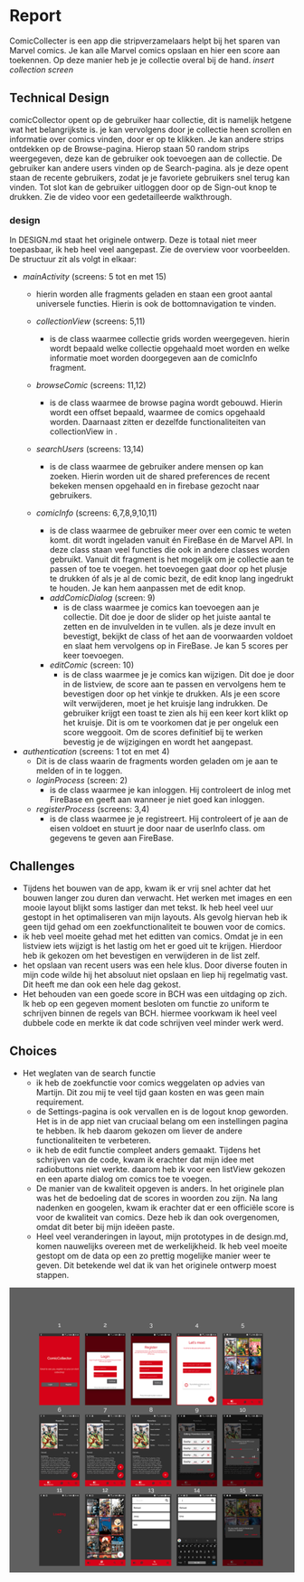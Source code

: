 # Report
ComicCollecter is een app die stripverzamelaars helpt bij het sparen van Marvel comics. Je kan alle Marvel comics opslaan en hier een score aan toekennen. Op deze manier heb je je collectie overal bij de hand. 
*insert collection screen*
## Technical Design
comicCollector opent op de gebruiker haar collectie, dit is namelijk hetgene wat het belangrijkste is. je kan vervolgens door je collectie heen scrollen en informatie over comics vinden, door er op te klikken. 
Je kan andere strips ontdekken op de Browse-pagina. Hierop staan 50 random strips weergegeven, deze kan de gebruiker ook toevoegen aan de collectie. De gebruiker kan andere users vinden op de Search-pagina. als je deze opent staan de recente gebruikers, zodat je je favoriete gebruikers snel terug kan vinden. Tot slot kan de gebruiker uitloggen door op de Sign-out knop te drukken. Zie de video voor een gedetailleerde walkthrough.
### design
In DESIGN.md staat het originele ontwerp. Deze is totaal niet meer toepasbaar, ik heb heel veel aangepast.
Zie de overview voor voorbeelden. De structuur zit als volgt in elkaar:
- *mainActivity* (screens: 5 tot en met 15)
    - hierin worden alle fragments geladen en staan een groot aantal universele functies. Hierin is ook de bottomnavigation te vinden. 

    - *collectionView* (screens: 5,11)
        - is de class waarmee collectie grids worden weergegeven. hierin wordt bepaald welke collectie opgehaald moet worden en welke informatie moet worden doorgegeven aan de comicInfo fragment.
    - *browseComic* (screens: 11,12)
        -  is de class waarmee de browse pagina wordt gebouwd. Hierin wordt een offset bepaald, waarmee de comics opgehaald worden. Daarnaast zitten er dezelfde functionaliteiten van collectionView in .
    - *searchUsers* (screens: 13,14)
        - is de class waarmee de gebruiker andere mensen op kan zoeken. Hierin worden uit de shared preferences de recent bekeken mensen opgehaald en in firebase gezocht naar gebruikers. 
    - *comicInfo* (screens: 6,7,8,9,10,11)
        - is de class waarmee de gebruiker meer over een comic te weten komt. dit wordt ingeladen vanuit én FireBase én de Marvel API. In deze class staan veel functies die ook in andere classes worden gebruikt. Vanuit dit fragment is het mogelijk om je collectie aan te passen of toe te voegen. het toevoegen gaat door op het plusje te drukken óf als je al de comic bezit, de edit knop lang ingedrukt te houden. Je kan hem aanpassen met de edit knop.
        - *addComicDialog* (screen: 9)
            - is de class waarmee je comics kan toevoegen aan je collectie. Dit doe je door de slider op het juiste aantal te zetten en de invulvelden in te vullen. als je deze invult en bevestigt, bekijkt de class of het aan de voorwaarden voldoet en slaat hem vervolgens op in FireBase. Je kan 5 scores per keer toevoegen.
        - *editComic* (screen: 10)
            - is de class waarmee je je comics kan wijzigen. Dit doe je door in de listview, de score aan te passen en vervolgens hem te bevestigen door op het vinkje te drukken. Als je een score wilt verwijderen, moet je het kruisje lang indrukken. De gebruiker krijgt een toast te zien als hij een keer kort klikt op het kruisje. Dit is om te voorkomen dat je per ongeluk een score weggooit. Om de scores definitief bij te werken bevestig je de wijzigingen en wordt het aangepast.
- *authentication*  (screens: 1 tot en met 4)
    - Dit is de class waarin de fragments worden geladen om je aan te melden of in te loggen.
    - *loginProcess* (screen: 2)
        - is de class waarmee je kan inloggen. Hij controleert de inlog met FireBase en geeft aan wanneer je niet goed kan inloggen.
    - *registerProcess* (screens: 3,4)
        - is de class waarmee je je registreert. Hij controleert of je aan de eisen voldoet en stuurt je door naar de userInfo class. om gegevens te geven aan FireBase.

## Challenges
- Tijdens het bouwen van de app, kwam ik er vrij snel achter dat het bouwen langer zou duren dan verwacht. Het werken met images en een mooie layout blijkt soms lastiger dan met tekst. Ik heb heel veel uur gestopt in het optimaliseren van mijn layouts.
Als gevolg hiervan heb ik geen tijd gehad om een zoekfunctionaliteit te bouwen voor de comics.
- ik heb veel moeite gehad met het editten van comics. Omdat je in een listview iets wijzigt is het lastig om het er goed uit te krijgen. Hierdoor heb ik gekozen om het bevestigen en verwijderen in de list zelf. 
- het opslaan van recent users was een hele klus. Door diverse fouten in mijn code wilde hij het absoluut niet opslaan en liep hij regelmatig vast. Dit heeft me dan ook een hele dag gekost.
- Het behouden van een goede score in BCH was een uitdaging op zich. Ik heb op een gegeven moment besloten om functie zo uniform te schrijven binnen de regels van BCH. hiermee voorkwam ik heel veel dubbele code en merkte ik dat code schrijven veel minder werk werd.
## Choices
- Het weglaten van de search functie
    - ik heb de zoekfunctie voor comics weggelaten op advies van Martijn. Dit zou mij te veel tijd gaan kosten en was geen main requirement. 
    - de Settings-pagina is ook vervallen en is de logout knop geworden. Het is in de app niet van cruciaal belang om een instellingen pagina te hebben. Ik heb daarom gekozen om liever de andere functionaliteiten te verbeteren.
    - ik heb de edit functie compleet anders gemaakt. Tijdens het schrijven van de code, kwam ik erachter dat mijn idee met radiobuttons niet werkte. daarom heb ik voor een listView gekozen en een aparte dialog om comics toe te voegen.
    - De manier van de kwaliteit opgeven is anders. In het originele plan was het de bedoeling dat de scores in woorden zou zijn. Na lang nadenken en googelen, kwam ik erachter dat er een officiële score is voor de kwaliteit van comics. Deze heb ik dan ook overgenomen, omdat dit beter bij mijn ideëen paste.
    - Heel veel veranderingen in layout, mijn prototypes in de design.md, komen nauwelijks overeen met de werkelijkheid. Ik heb veel moeite gestopt om de data op een zo prettig mogelijke manier weer te geven. Dit betekende wel dat ik van het originele ontwerp moest stappen.

![Screenshots](doc/overviewScreens.png)






